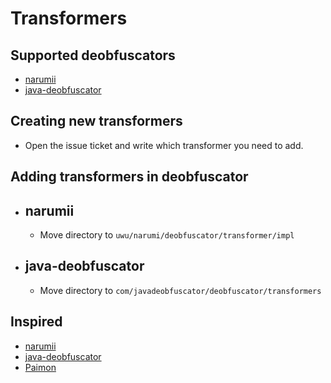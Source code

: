 # Transformers
## Supported deobfuscators
 - [narumii](https://github.com/narumii/Deobfuscator)
 - [java-deobfuscator](https://github.com/java-deobfuscator/deobfuscator)

## Creating new transformers
 - Open the issue ticket and write which transformer you need to add.

## Adding transformers in deobfuscator
 - ## narumii
   - Move directory to `uwu/narumi/deobfuscator/transformer/impl`
 - ## java-deobfuscator
   - Move directory to `com/javadeobfuscator/deobfuscator/transformers`

## Inspired
 - [narumii](https://github.com/narumii/Deobfuscator)
 - [java-deobfuscator](https://github.com/java-deobfuscator/deobfuscator)
 - [Paimon](https://yougame.biz/members/997752/)
